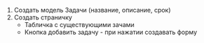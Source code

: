 1. Создать модель Задачи (название, описание, срок)
2. Создать страничку
   * Табличка с существующими зачами
   * Кнопка добавить задачу - при нажатии создавать форму
